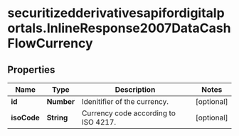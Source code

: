 # securitizedderivativesapifordigitalportals.InlineResponse2007DataCashFlowCurrency

## Properties

Name | Type | Description | Notes
------------ | ------------- | ------------- | -------------
**id** | **Number** | Idenitifier of the currency. | [optional] 
**isoCode** | **String** | Currency code according to ISO 4217. | [optional] 



